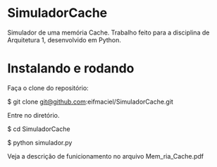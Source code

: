 # SimuladorCache

Simulador de uma memória Cache. Trabalho feito para a disciplina de Arquitetura 1, desenvolvido em Python.


# Instalando e rodando

Faça o clone do repositório:

$ git clone git@github.com:eifmaciel/SimuladorCache.git

Entre no diretório. 

$ cd SimuladorCache

$ python simulador.py

Veja a descrição de funicionamento no arquivo Mem_ria_Cache.pdf
